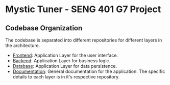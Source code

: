 # Mystic Tuner - SENG 401 G7 Project

## Codebase Organization
The codebase is separated into different repositories for different layers in the architecture.

- [Frontend](https://github.com/MTG-Deck-Aid/frontend): Application Layer for the user interface.
- [Backend](https://github.com/MTG-Deck-Aid/backend): Application Layer for business logic.
- [Database](https://github.com/MTG-Deck-Aid/database): Application Layer for data persistence.
- [Documentation](https://github.com/MTG-Deck-Aid/documentation): General documentation for the application. The specific details to each layer is in it's respective repository.


<!--

**Here are some ideas to get you started:**

🙋‍♀️ A short introduction - what is your organization all about?


🌈 Contribution guidelines - how can the community get involved?
👩‍💻 Useful resources - where can the community find your docs? Is there anything else the community should know?
🍿 Fun facts - what does your team eat for breakfast?
🧙 Remember, you can do mighty things with the power of [Markdown](https://docs.github.com/github/writing-on-github/getting-started-with-writing-and-formatting-on-github/basic-writing-and-formatting-syntax)
-->
